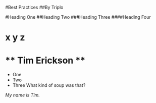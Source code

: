 #Best Practices 
##By Triplo

#Heading One
##Heading Two
###Heading Three
####Heading Four

x
y
z
====================
** Tim Erickson **
====================

* One
* Two
* Three
What kind of soup was that?

*My name is Tim.*


